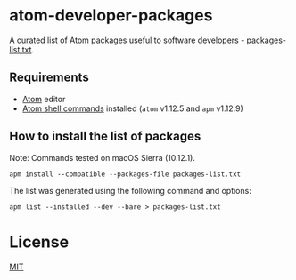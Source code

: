 # atom-developer-packages
A curated list of Atom packages useful to software developers - [packages-list.txt](packages-list.txt).

## Requirements
- [Atom](https://atom.io/) editor
- [Atom shell commands](https://atom.io/packages/atom-shell-commands) installed (```atom``` v1.12.5 and ```apm``` v1.12.9)

## How to install the list of packages
Note: Commands tested on macOS Sierra (10.12.1).
```shell
apm install --compatible --packages-file packages-list.txt
```

The list was generated using the following command and options:
```shell
apm list --installed --dev --bare > packages-list.txt
```

# License
[MIT](LICENSE.md)

